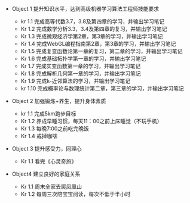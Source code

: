 - Object 1	提升知识水平，达到高级机器学习算法工程师技能要求
  - kr 1.1	完成高等代数3.7，3.8及第四章的学习，并输出学习笔记
  - Kr 1.2	完成数学分析3.3，3.4及第四章的复习，并输出学习笔记
  - Kr 1.3	完成微观经济学第2章，第3章的学习，并输出学习笔记
  - Kr 1.4	完成WebGL编程指南第2章，第3章的学习，并输出学习笔记
  - Kr 1.5	完成复变函数论第一章的复习，第二章的学习，并输出学习笔记
  - Kr 1.6  完成基础拓扑学第一章的学习，并输出学习笔记
  - Kr 1.7  完成实变函数第一章的学习，并输出学习笔记
  - Kr 1.8  完成解析几何第一章的学习，并输出学习笔记
  - Kr 1.9  完成k-近邻算法的学习，并输出学习笔记
  - kr 1.10 完成概率论与数理统计第二章，第三章的学习，并输出学习笔记
- Object 2	加强锻炼+养生，提升身体素质
  - kr 1.1	完成5km跑步目标
  - Kr 1.2	养成早睡习惯，每天11：00之前上床睡觉（不玩手机）
  - Kr 1.3	每晚7:00之前吃完晚饭
  - Kr 1.4	戒掉咖啡

- Object 3	提升感受力，同理心
  - Kr 1.1	看完《心灵奇旅》
- Object4	建立良好的家庭关系
  - Kr 1.1	周末全家去爬凤凰山
  - Kr 1.2	每周三次陪宝宝阅读，每次不低于半小时

